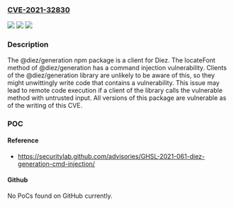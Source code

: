 ### [CVE-2021-32830](https://cve.mitre.org/cgi-bin/cvename.cgi?name=CVE-2021-32830)
![](https://img.shields.io/static/v1?label=Product&message=diez&color=blue)
![](https://img.shields.io/static/v1?label=Version&message=n%2Fa&color=blue)
![](https://img.shields.io/static/v1?label=Vulnerability&message=CWE-78%20OS%20Command%20Injection&color=brighgreen)

### Description

The @diez/generation npm package is a client for Diez. The locateFont method of @diez/generation has a command injection vulnerability. Clients of the @diez/generation library are unlikely to be aware of this, so they might unwittingly write code that contains a vulnerability. This issue may lead to remote code execution if a client of the library calls the vulnerable method with untrusted input. All versions of this package are vulnerable as of the writing of this CVE.

### POC

#### Reference
- https://securitylab.github.com/advisories/GHSL-2021-061-diez-generation-cmd-injection/

#### Github
No PoCs found on GitHub currently.

